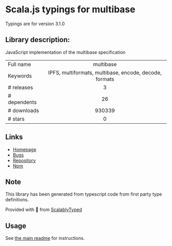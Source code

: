 
# Scala.js typings for multibase

Typings are for version 3.1.0

## Library description:
JavaScript implementation of the multibase specification

|                    |                 |
| ------------------ | :-------------: |
| Full name          | multibase |
| Keywords           | IPFS, multiformats, multibase, encode, decode, formats |
| # releases         | 3 |
| # dependents       | 26 |
| # downloads        | 930339 |
| # stars            | 0 |

## Links
- [Homepage](https://github.com/multiformats/js-multibase#readme)
- [Bugs](https://github.com/multiformats/js-multibase/issues)
- [Repository](https://github.com/multiformats/js-multibase)
- [Npm](https://www.npmjs.com/package/multibase)
    


## Note
This library has been generated from typescript code from first party type definitions.

Provided with :purple_heart: from [ScalablyTyped](https://github.com/oyvindberg/ScalablyTyped)

## Usage
See [the main readme](../../readme.md) for instructions.


